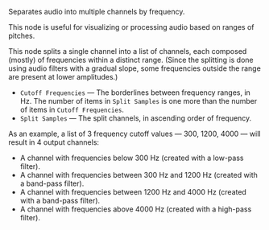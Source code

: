 Separates audio into multiple channels by frequency. 

This node is useful for visualizing or processing audio based on ranges of pitches. 

This node splits a single channel into a list of channels, each composed (mostly) of frequencies within a distinct range. (Since the splitting is done using audio filters with a gradual slope, some frequencies outside the range are present at lower amplitudes.) 

   - `Cutoff Frequencies` — The borderlines between frequency ranges, in Hz. The number of items in `Split Samples` is one more than the number of items in `Cutoff Frequencies`. 
   - `Split Samples` — The split channels, in ascending order of frequency. 

As an example, a list of 3 frequency cutoff values — 300, 1200, 4000 — will result in 4 output channels: 

   - A channel with frequencies below 300 Hz (created with a low-pass filter).
   - A channel with frequencies between 300 Hz and 1200 Hz (created with a band-pass filter). 
   - A channel with frequencies between 1200 Hz and 4000 Hz (created with a band-pass filter). 
   - A channel with frequencies above 4000 Hz (created with a high-pass filter). 
